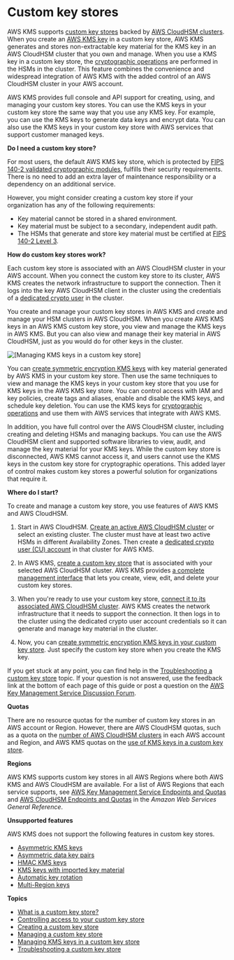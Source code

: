 # Custom key stores<a name="custom-key-store-overview"></a>

AWS KMS supports [custom key stores](key-store-concepts.md#concept-custom-key-store) backed by [AWS CloudHSM clusters](https://docs.aws.amazon.com/cloudhsm/latest/userguide/)\. When you create an [AWS KMS key](concepts.md#kms_keys) in a custom key store, AWS KMS generates and stores non\-extractable key material for the KMS key in an AWS CloudHSM cluster that you own and manage\. When you use a KMS key in a custom key store, the [cryptographic operations](use-cmk-keystore.md) are performed in the HSMs in the cluster\. This feature combines the convenience and widespread integration of AWS KMS with the added control of an AWS CloudHSM cluster in your AWS account\. 

AWS KMS provides full console and API support for creating, using, and managing your custom key stores\. You can use the KMS keys in your custom key store the same way that you use any KMS key\. For example, you can use the KMS keys to generate data keys and encrypt data\. You can also use the KMS keys in your custom key store with AWS services that support customer managed keys\.

**Do I need a custom key store?**

For most users, the default AWS KMS key store, which is protected by [FIPS 140\-2 validated cryptographic modules](https://csrc.nist.gov/projects/cryptographic-module-validation-program/Certificate/3139), fulfills their security requirements\. There is no need to add an extra layer of maintenance responsibility or a dependency on an additional service\. 

However, you might consider creating a custom key store if your organization has any of the following requirements:
+ Key material cannot be stored in a shared environment\.
+ Key material must be subject to a secondary, independent audit path\.
+ The HSMs that generate and store key material must be certified at [FIPS 140\-2 Level 3](https://docs.aws.amazon.com/cloudhsm/latest/userguide/compliance.html)\.

**How do custom key stores work?**

Each custom key store is associated with an AWS CloudHSM cluster in your AWS account\. When you connect the custom key store to its cluster, AWS KMS creates the network infrastructure to support the connection\. Then it logs into the key AWS CloudHSM client in the cluster using the credentials of a [dedicated crypto user](key-store-concepts.md#concept-kmsuser) in the cluster\.

You create and manage your custom key stores in AWS KMS and create and manage your HSM clusters in AWS CloudHSM\. When you create AWS KMS keys in an AWS KMS custom key store, you view and manage the KMS keys in AWS KMS\. But you can also view and manage their key material in AWS CloudHSM, just as you would do for other keys in the cluster\.

![\[Managing KMS keys in a custom key store\]](http://docs.aws.amazon.com/kms/latest/developerguide/images/kms-hsm-view.png)

You can [create symmetric encryption KMS keys](create-cmk-keystore.md) with key material generated by AWS KMS in your custom key store\. Then use the same techniques to view and manage the KMS keys in your custom key store that you use for KMS keys in the AWS KMS key store\. You can control access with IAM and key policies, create tags and aliases, enable and disable the KMS keys, and schedule key deletion\. You can use the KMS keys for [cryptographic operations](use-cmk-keystore.md) and use them with AWS services that integrate with AWS KMS\. 

In addition, you have full control over the AWS CloudHSM cluster, including creating and deleting HSMs and managing backups\. You can use the AWS CloudHSM client and supported software libraries to view, audit, and manage the key material for your KMS keys\. While the custom key store is disconnected, AWS KMS cannot access it, and users cannot use the KMS keys in the custom key store for cryptographic operations\. This added layer of control makes custom key stores a powerful solution for organizations that require it\.

**Where do I start?**

To create and manage a custom key store, you use features of AWS KMS and AWS CloudHSM\.

1. Start in AWS CloudHSM\. [Create an active AWS CloudHSM cluster](https://docs.aws.amazon.com/cloudhsm/latest/userguide/getting-started.html) or select an existing cluster\. The cluster must have at least two active HSMs in different Availability Zones\. Then create a [dedicated crypto user \(CU\) account](key-store-concepts.md#concept-kmsuser) in that cluster for AWS KMS\. 

1. In AWS KMS, [create a custom key store](create-keystore.md) that is associated with your selected AWS CloudHSM cluster\. AWS KMS provides [a complete management interface](manage-keystore.md) that lets you create, view, edit, and delete your custom key stores\.

1. When you're ready to use your custom key store, [connect it to its associated AWS CloudHSM cluster](disconnect-keystore.md)\. AWS KMS creates the network infrastructure that it needs to support the connection\. It then logs in to the cluster using the dedicated crypto user account credentials so it can generate and manage key material in the cluster\.

1. Now, you can [create symmetric encryption KMS keys in your custom key store](create-cmk-keystore.md)\. Just specify the custom key store when you create the KMS key\.

If you get stuck at any point, you can find help in the [Troubleshooting a custom key store](fix-keystore.md) topic\. If your question is not answered, use the feedback link at the bottom of each page of this guide or post a question on the [AWS Key Management Service Discussion Forum](https://repost.aws/tags/TAMC3vcPOPTF-rPAHZVRj1PQ/aws-key-management-service)\.

**Quotas**

There are no resource quotas for the number of custom key stores in an AWS account or Region\. However, there are AWS CloudHSM quotas, such as a quota on the [number of AWS CloudHSM clusters](https://docs.aws.amazon.com/cloudhsm/latest/userguide/limits.html) in each AWS account and Region, and AWS KMS quotas on the [use of KMS keys in a custom key store](requests-per-second.md#rps-key-stores)\.

**Regions**

AWS KMS supports custom key stores in all AWS Regions where both AWS KMS and AWS CloudHSM are available\. For a list of AWS Regions that each service supports, see [AWS Key Management Service Endpoints and Quotas](https://docs.aws.amazon.com/general/latest/gr/kms.html) and [AWS CloudHSM Endpoints and Quotas](https://docs.aws.amazon.com/general/latest/gr/cloudhsm.html) in the *Amazon Web Services General Reference*\.

**Unsupported features**

AWS KMS does not support the following features in custom key stores\.
+ [Asymmetric KMS keys](symmetric-asymmetric.md)
+ [Asymmetric data key pairs](concepts.md#data-key-pairs)
+ [HMAC KMS keys](hmac.md)
+ [KMS keys with imported key material](importing-keys.md)
+ [Automatic key rotation](rotate-keys.md)
+ [Multi\-Region keys](multi-region-keys-overview.md)

**Topics**
+ [What is a custom key store?](key-store-concepts.md)
+ [Controlling access to your custom key store](authorize-key-store.md)
+ [Creating a custom key store](create-keystore.md)
+ [Managing a custom key store](manage-keystore.md)
+ [Managing KMS keys in a custom key store](manage-cmk-keystore.md)
+ [Troubleshooting a custom key store](fix-keystore.md)